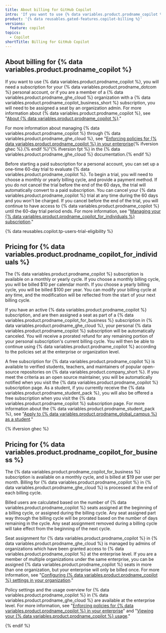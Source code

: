```yaml
---
title: About billing for GitHub Copilot
intro: 'If you want to use {% data variables.product.prodname_copilot %}, you either need a subscription for {% data variables.product.prodname_copilot_for_individuals %} in your personal account, or you need to be assigned a seat by an organization on {% data variables.product.prodname_ghe_cloud %} with a subscription for {% data variables.product.prodname_copilot_for_business %}.'
product: '{% data reusables.gated-features.copilot-billing %}'
versions:
  feature: copilot
topics:
  - Copilot
shortTitle: Billing for GitHub Copilot
---
```

## About billing for {% data variables.product.prodname_copilot %}

If you want to use {% data variables.product.prodname_copilot %}, you will need a subscription for your {% data variables.product.prodname_dotcom %} personal account, or if you are a member of a {% data variables.product.prodname_ghe_cloud %} organization with a {% data variables.product.prodname_copilot_business_short %} subscription, you will need to be assigned a seat by an organization admin. For more information about {% data variables.product.prodname_copilot %}, see "[About {% data variables.product.prodname_copilot %}](/en/copilot/overview-of-github-copilot/about-github-copilot)." 

For more information about managing {% data variables.product.prodname_copilot %} through {% data variables.product.prodname_ghe_cloud %}, see "[Enforcing policies for {% data variables.product.prodname_copilot %} in your enterprise](/enterprise-cloud@latest/admin/policies/enforcing-policies-for-your-enterprise/enforcing-policies-for-github-copilot-in-your-enterprise){% ifversion ghec %}.{% endif %}"{% ifversion fpt %} in the {% data variables.product.prodname_ghe_cloud %} documentation.{% endif %}

Before starting a paid subscription for a personal account, you can set up a one-time 60-day trial to evaluate {% data variables.product.prodname_copilot %}. To begin a trial, you will need to choose a monthly or yearly billing cycle, and provide a payment method. If you do not cancel the trial before the end of the 60 days, the trial will automatically convert to a paid subscription. You can cancel your {% data variables.product.prodname_copilot %} trial at any time during the 60 days and you won't be charged. If you cancel before the end of the trial, you will continue to have access to {% data variables.product.prodname_copilot %} until the 60-day trial period ends. For more information, see "[Managing your {% data variables.product.prodname_copilot_for_individuals %} subscription](/en/billing/managing-billing-for-github-copilot/managing-your-github-copilot-for-individuals-subscription)."

{% data reusables.copilot.tp-users-trial-eligibility %}

## Pricing for {% data variables.product.prodname_copilot_for_individuals %}

The {% data variables.product.prodname_copilot %} subscription is available on a monthly or yearly cycle. If you choose a monthly billing cycle, you will be billed $10 per calendar month. If you choose a yearly billing cycle, you will be billed $100 per year. You can modify your billing cycle at any time, and the modification will be reflected from the start of your next billing cycle.

If you have an active {% data variables.product.prodname_copilot %} subscription, and are then assigned a seat as part of a {% data variables.product.prodname_copilot_for_business %} subscription in {% data variables.product.prodname_ghe_cloud %}, your personal {% data variables.product.prodname_copilot %} subscription will be automatically canceled. You will receive a prorated refund for any remaining portion of your personal subscription's current billing cycle. You will then be able to continue using {% data variables.product.prodname_copilot %} according to the policies set at the enterprise or organization level.

A free subscription for {% data variables.product.prodname_copilot %} is available to verified students, teachers, and maintainers of popular open-source repositories on {% data variables.product.company_short %}. If you meet the criteria as an open source maintainer, you will be automatically notified when you visit the {% data variables.product.prodname_copilot %} subscription page. As a student, if you currently receive the {% data variables.product.prodname_student_pack %}, you will also be offered a free subscription when you visit the {% data variables.product.prodname_copilot %} subscription page. For more information about the {% data variables.product.prodname_student_pack %}, see "[Apply to {% data variables.product.prodname_global_campus %} as a student](/free-pro-team@latest/education/explore-the-benefits-of-teaching-and-learning-with-github-education/github-global-campus-for-students/apply-to-github-global-campus-as-a-student)."

{% ifversion ghec %}
## Pricing for {% data variables.product.prodname_copilot_for_business %}

The {% data variables.product.prodname_copilot_for_business %} subscription is available on a monthly cycle, and is billed at $19 per user per month. Billing for {% data variables.product.prodname_copilot %} in {% data variables.product.prodname_ghe_cloud %} is processed at the end of each billing cycle. 

Billed users are calculated based on the number of {% data variables.product.prodname_copilot %} seats assigned at the beginning of a billing cycle, or assigned during the billing cycle. Any seat assigned part way through the billing cycle will be prorated based on the number of days remaining in the cycle. Any seat assignment removed during a billing cycle will take effect from the beginning of the next cycle.

Seat assignment for {% data variables.product.prodname_copilot %} in {% data variables.product.prodname_ghe_cloud %} is managed by admins of organizations which have been granted access to {% data variables.product.prodname_copilot %} at the enterprise level. If you are a member of multiple organizations under the same enterprise, you can be assigned {% data variables.product.prodname_copilot %} seats in more than one organization, but your enterprise will only be billed once. For more information, see "[Configuring {% data variables.product.prodname_copilot %} settings in your organization](/enterprise-cloud@latest/copilot/configuring-github-copilot/configuring-github-copilot-settings-in-your-organization)."

Policy settings and the usage overview for {% data variables.product.prodname_copilot %} in {% data variables.product.prodname_ghe_cloud %} are available at the enterprise level. For more information, see "[Enforcing policies for {% data variables.product.prodname_copilot %} in your enterprise](/enterprise-cloud@latest/admin/policies/enforcing-policies-for-your-enterprise/enforcing-policies-for-github-copilot-in-your-enterprise)" and "[Viewing your {% data variables.product.prodname_copilot %} usage](/enterprise-cloud@latest/billing/managing-billing-for-github-copilot/viewing-your-github-copilot-usage)."

{% endif %}